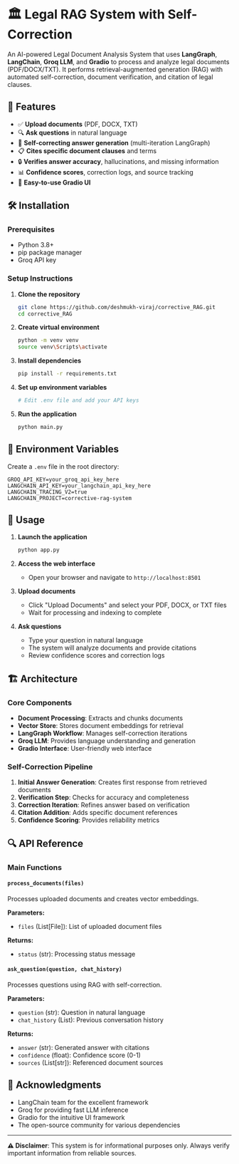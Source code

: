 # 🏛️ Legal RAG System with Self-Correction

An AI-powered Legal Document Analysis System that uses **LangGraph**, **LangChain**, **Groq LLM**, and **Gradio** to process and analyze legal documents (PDF/DOCX/TXT). It performs retrieval-augmented generation (RAG) with automated self-correction, document verification, and citation of legal clauses.

## 🚀 Features

- ✅ **Upload documents** (PDF, DOCX, TXT)
- 🔍 **Ask questions** in natural language
- 🔄 **Self-correcting answer generation** (multi-iteration LangGraph)
- 📋 **Cites specific document clauses** and terms
- 🔒 **Verifies answer accuracy**, hallucinations, and missing information
- 📊 **Confidence scores**, correction logs, and source tracking
- 🎯 **Easy-to-use Gradio UI**

## 🛠️ Installation

### Prerequisites
- Python 3.8+
- pip package manager
- Groq API key

### Setup Instructions

1. **Clone the repository**
   ```bash
   git clone https://github.com/deshmukh-viraj/corrective_RAG.git
   cd corrective_RAG
   ```

2. **Create virtual environment**
   ```bash
   python -m venv venv
   source venv\Scripts\activate
   ```

3. **Install dependencies**
   ```bash
   pip install -r requirements.txt
   ```

4. **Set up environment variables**
   ```bash
   # Edit .env file and add your API keys
   ```

5. **Run the application**
   ```bash
   python main.py
   ```

## 🔧 Environment Variables

Create a `.env` file in the root directory:

```env
GROQ_API_KEY=your_groq_api_key_here
LANGCHAIN_API_KEY=your_langchain_api_key_here
LANGCHAIN_TRACING_V2=true
LANGCHAIN_PROJECT=corrective-rag-system
```

## 📖 Usage

1. **Launch the application**
   ```bash
   python app.py
   ```

2. **Access the web interface**
   - Open your browser and navigate to `http://localhost:8501`

3. **Upload documents**
   - Click "Upload Documents" and select your PDF, DOCX, or TXT files
   - Wait for processing and indexing to complete

4. **Ask questions**
   - Type your question in natural language
   - The system will analyze documents and provide citations
   - Review confidence scores and correction logs

## 🏗️ Architecture

### Core Components

- **Document Processing**: Extracts and chunks documents
- **Vector Store**: Stores document embeddings for retrieval
- **LangGraph Workflow**: Manages self-correction iterations
- **Groq LLM**: Provides language understanding and generation
- **Gradio Interface**: User-friendly web interface

### Self-Correction Pipeline

1. **Initial Answer Generation**: Creates first response from retrieved documents
2. **Verification Step**: Checks for accuracy and completeness
3. **Correction Iteration**: Refines answer based on verification
4. **Citation Addition**: Adds specific document references
5. **Confidence Scoring**: Provides reliability metrics

## 🔍 API Reference

### Main Functions

#### `process_documents(files)`
Processes uploaded documents and creates vector embeddings.

**Parameters:**
- `files` (List[File]): List of uploaded document files

**Returns:**
- `status` (str): Processing status message

#### `ask_question(question, chat_history)`
Processes questions using RAG with self-correction.

**Parameters:**
- `question` (str): Question in natural language
- `chat_history` (List): Previous conversation history

**Returns:**
- `answer` (str): Generated answer with citations
- `confidence` (float): Confidence score (0-1)
- `sources` (List[str]): Referenced document sources


## 🙏 Acknowledgments

- LangChain team for the excellent framework
- Groq for providing fast LLM inference
- Gradio for the intuitive UI framework
- The open-source community for various dependencies

---

**⚠️ Disclaimer**: This system is for informational purposes only. Always verify important information from reliable sources.
